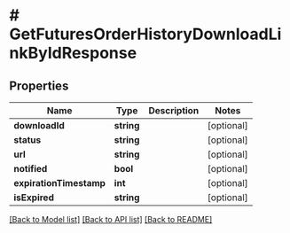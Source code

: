 # # GetFuturesOrderHistoryDownloadLinkByIdResponse

## Properties

Name | Type | Description | Notes
------------ | ------------- | ------------- | -------------
**downloadId** | **string** |  | [optional]
**status** | **string** |  | [optional]
**url** | **string** |  | [optional]
**notified** | **bool** |  | [optional]
**expirationTimestamp** | **int** |  | [optional]
**isExpired** | **string** |  | [optional]

[[Back to Model list]](../../README.md#models) [[Back to API list]](../../README.md#endpoints) [[Back to README]](../../README.md)

